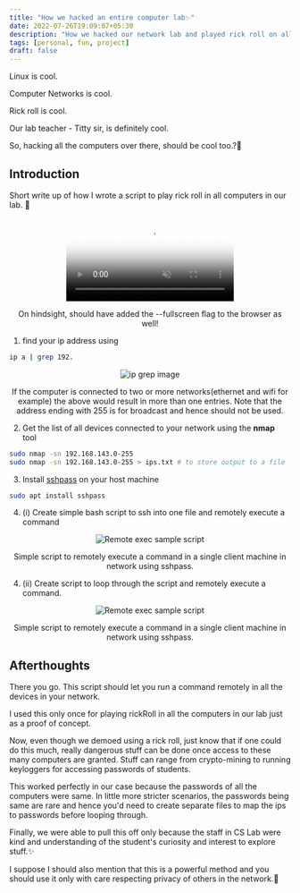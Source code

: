 ```yaml
---
title: "How we hacked an entire computer lab✨"
date: 2022-07-26T19:09:07+05:30
description: "How we hacked our network lab and played rick roll on all computers at once:)"
tags: [personal, fun, project]
draft: false
---
```


Linux is cool.

Computer Networks is cool.

Rick roll is cool.

Our lab teacher - Titty sir, is definitely cool.

So, hacking all the computers over there, should be cool too.?🙂

## Introduction

Short write up of how I wrote a script to play rick roll in all computers in our lab. 🙂

<center>
  <video alt="demo of us rick-rolling" src="/posts/videos/hackCSLab.mp4" controls muted poster="/thumbs/hackCSLab.jpg" ></video>
  <p class='caption'>On hindsight, should have added the --fullscreen flag to the browser as well!</p>
</center>

1. find your ip address using

```bash
ip a | grep 192.
```

<center>
  <image src="/images/hackCsLab/ipGrep.jpg" alt="ip grep image"></image>
  <p class='caption'>
  If the computer is connected to two or more networks(ethernet and wifi for example) the above would result in more than one entries.
  Note that the address ending with 255 is for broadcast and hence should not be used.
  </p>
</center>

2. Get the list of all devices connected to your network using the **nmap** tool

```bash
sudo nmap -sn 192.168.143.0-255
sudo nmap -sn 192.168.143.0-255 > ips.txt # to store output to a file
```

3. Install [sshpass](sshpass) on your host machine

```bash
sudo apt install sshpass
```

4. (i) Create simple bash script to ssh into one file and remotely execute a command

<center>
  <image src="/images/hackCsLab/remoteExec.jpg" alt="Remote exec sample script"></image>
  <p class='caption'>
  Simple script to remotely execute a command in a single client machine in network using sshpass.
  </p>
</center>

4. (ii) Create script to loop through the script and remotely execute a command.

<center>
  <image src="/images/hackCsLab/remoteExec.jpg" alt="Remote exec sample script"></image>
  <p class='caption'>
  Simple script to remotely execute a command in a single client machine in network using sshpass.
  </p>
</center>

## Afterthoughts

There you go. This script should let you run a command remotely in all the devices in your network.

I used this only once for playing rickRoll in all the computers in our lab just as a proof of concept.

Now, even though we demoed using a rick roll, just know that if one could do this much, really dangerous stuff can be done once access to these many computers are granted. Stuff can range from crypto-mining to running keyloggers for accessing passwords of students.

This worked perfectly in our case because the passwords of all the computers were same. In little more stricter scenarios, the passwords being same are rare and hence you'd need to create separate files to map the ips to passwords before looping through.

Finally, we were able to pull this off only because the staff in CS Lab were kind and understanding of the student's curiosity and interest to explore stuff.✨

I suppose I should also mention that this is a powerful method and you should use it only with care respecting privacy of others in the network.🙂
